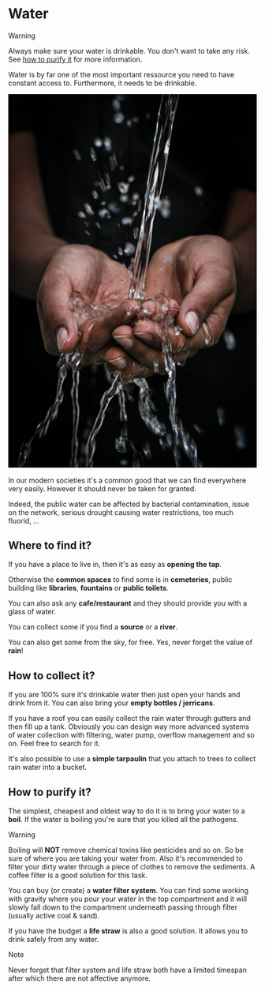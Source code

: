 # Water

> [!WARNING]
> Always make sure your water is drinkable. You don't want to take any risk. See [how to purify it](basics/water?id=how-to-purify-it) for more information.

Water is by far one of the most important ressource you need to have constant access to. Furthermore, it needs to be drinkable.

![water](../_media/drinking-water.jpeg)

In our modern societies it's a common good that we can find everywhere very easily. However it should never be taken for granted.

Indeed, the public water can be affected by bacterial contamination, issue on the network, serious drought causing water restrictions, too much fluorid, ...

## Where to find it?

If you have a place to live in, then it's as easy as **opening the tap**.

Otherwise the **common spaces** to find some is in **cemeteries**, public building like **libraries**, **fountains** or **public toilets**.

You can also ask any **cafe/restaurant** and they should provide you with a glass of water.

You can collect some if you find a **source** or a **river**.

You can also get some from the sky, for free.
Yes, never forget the value of **rain**!

## How to collect it?

If you are 100% sure it's drinkable water then just open your hands and drink from it.
You can also bring your **empty bottles / jerricans**.

If you have a roof you can easily collect the rain water through gutters and then fill up a tank. Obviously you can design way more advanced systems of water collection with filtering, water pump, overflow management and so on. Feel free to search for it.

It's also possible to use a **simple tarpaulin** that you attach to trees to collect rain water into a bucket.

## How to purify it?

The simplest, cheapest and oldest way to do it is to bring your water to a **boil**. If the water is boiling you're sure that you killed all the pathogens.

> [!WARNING]
> Boiling will **NOT** remove chemical toxins like pesticides and so on.
So be sure of where you are taking your water from.
> Also it's recommended to filter your dirty water through a piece of clothes to remove the sediments. A coffee filter is a good solution for this task.

You can buy (or create) a **water filter system**.
You can find some working with gravity where you pour your water in the top compartment and it will slowly fall down to the compartment underneath passing through filter (usually active coal & sand).

If you have the budget a **life straw** is also a good solution. It allows you to drink safely from any water.

> [!NOTE]
> Never forget that filter system and life straw both have a limited timespan after which there are not affective anymore.
